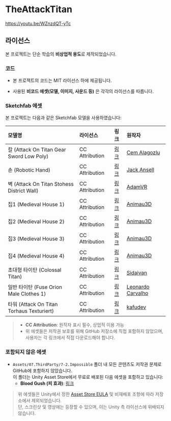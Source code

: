 # TheAttackTitan
https://youtu.be/WZnzdQT-yTc

## 라이선스  
본 프로젝트는 단순 학습의 **비상업적 용도**로 제작되었습니다.

### 코드  
- 본 프로젝트의 코드는 MIT 라이선스 하에 제공됩니다.

- 사용된 **비코드 에셋(모델, 이미지, 사운드 등)** 은 각각의 라이선스를 따릅니다.

### Sketchfab 에셋

본 프로젝트는 다음과 같은 Sketchfab 모델을 사용하였습니다:

| 모델명 | 라이선스 | 링크 | 원작자 |
|:--|:--|:--|:--|
| 칼 (Attack On Titan Gear Sword Low Poly) | CC Attribution | [링크](https://sketchfab.com/3d-models/attack-on-titan-gear-sword-low-poly-d2b71db3b8db4b50bdf1a978a230d36a) | [Cem Alagozlu](https://sketchfab.com/cemalagozlu) |
| 손 (Robotic Hand) | CC Attribution | [링크](https://sketchfab.com/3d-models/robotic-hand-a1a352baccb243009687ad22a3e4364a) | [Jack Ansell](https://sketchfab.com/jackansell) |
| 벽 (Attack On Titan Stohess District Wall) | CC Attribution | [링크](https://sketchfab.com/3d-models/attack-on-titan-stohess-district-wall-8c675555bb744296a09cf75a7c90a289) | [AdamVR](https://sketchfab.com/adamvr) |
| 집1 (Medieval House 1) | CC Attribution | [링크](https://sketchfab.com/3d-models/medieval-house-1-0bbda345359349ea95280f597c8a4bd4) | [Animau3D](https://sketchfab.com/animau3d) |
| 집2 (Medieval House 2) | CC Attribution | [링크](https://sketchfab.com/3d-models/medieval-house-2-bc9272b74e544db1b93b0ebee8689bf4) | [Animau3D](https://sketchfab.com/animau3d) |
| 집3 (Medieval House 3) | CC Attribution | [링크](https://sketchfab.com/3d-models/medieval-house-3-cf179aa6dc0944f1974ce3f7812031a6) | [Animau3D](https://sketchfab.com/animau3d) |
| 집4 (Medieval House 4) | CC Attribution | [링크](https://sketchfab.com/3d-models/medieval-house-4-b42578994a334bb1a544c51043276f85) | [Animau3D](https://sketchfab.com/animau3d) |
| 초대형 타이탄 (Colossal Titan) | CC Attribution | [링크](https://sketchfab.com/3d-models/colossal-titan-e031a57fd4bf411f8e893361676b4544) | [Sidaivan](https://sketchfab.com/sidaivan) |
| 일반 타이탄 (Fuse Orion Male Clothes 1) | CC Attribution | [링크](https://sketchfab.com/3d-models/fuse-orion-male-clothes-1-829016745f4c430ea7597d20d3b1fda6) | [Leonardo Carvalho](https://sketchfab.com/leonardocarvalho) |
| 타워 (Attack On Titan Torhaus Texturiert) | CC Attribution | [링크](https://sketchfab.com/3d-models/attack-on-titan-torhaus-texturiert-b1128d1df43f45e695b025c7c3bc64f6) | [kafudev](https://sketchfab.com/kafudev) |

> - **CC Attribution**: 원작자 표시 필수, 상업적 이용 가능  
> - 위 에셋들은 저작권 보호를 위해 GitHub 저장소에 직접 포함하지 않았으며, 사용자는 각 링크에서 직접 다운로드해야 합니다.

### 포함되지 않은 에셋
- `Assets/07.ThirdParty/7-2.Impossible` 폴더 내 모든 콘텐츠도 저작권 문제로 GitHub에 포함하지 않았습니다.  
  이 폴더는 Unity Asset Store에서 무료로 배포된 다음 에셋을 포함하고 있습니다:
  - **Blood Gush (피 효과)**: [링크](https://assetstore.unity.com/packages/vfx/particles/blood-gush-73426)

> 위 에셋들은 Unity에서 정한 [Asset Store EULA](https://unity3d.com/legal/as_terms) 및 비재배포 조항에 따라 저장소에서 제외되었습니다.  
> 단, 스크린샷 및 영상에는 등장할 수 있으며, 이는 Unity 측 라이선스에 위배되지 않습니다.
